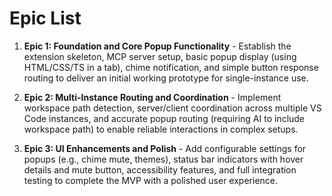 # Epic List

1. **Epic 1: Foundation and Core Popup Functionality** - Establish the extension skeleton, MCP server setup, basic popup display (using HTML/CSS/TS in a tab), chime notification, and simple button response routing to deliver an initial working prototype for single-instance use.

2. **Epic 2: Multi-Instance Routing and Coordination** - Implement workspace path detection, server/client coordination across multiple VS Code instances, and accurate popup routing (requiring AI to include workspace path) to enable reliable interactions in complex setups.

3. **Epic 3: UI Enhancements and Polish** - Add configurable settings for popups (e.g., chime mute, themes), status bar indicators with hover details and mute button, accessibility features, and full integration testing to complete the MVP with a polished user experience.
